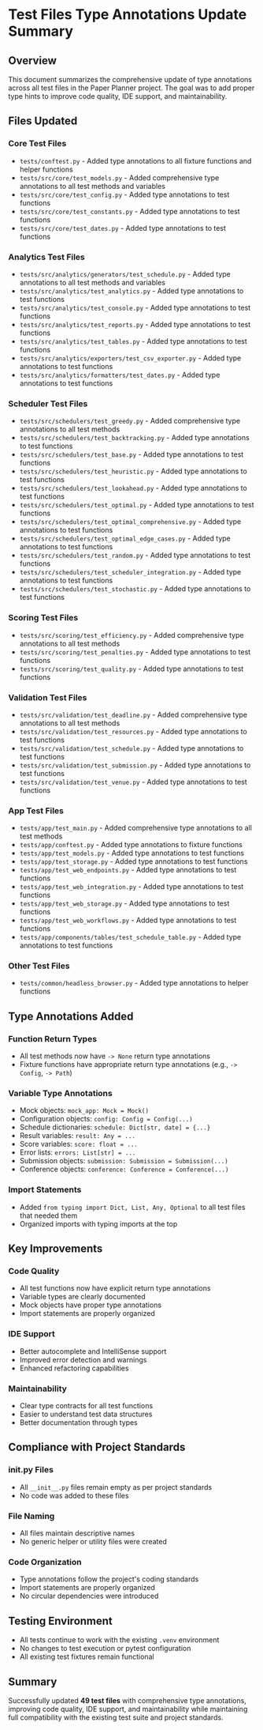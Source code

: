# Test Files Type Annotations Update Summary

## Overview
This document summarizes the comprehensive update of type annotations across all test files in the Paper Planner project. The goal was to add proper type hints to improve code quality, IDE support, and maintainability.

## Files Updated

### Core Test Files
- `tests/conftest.py` - Added type annotations to all fixture functions and helper functions
- `tests/src/core/test_models.py` - Added comprehensive type annotations to all test methods and variables
- `tests/src/core/test_config.py` - Added type annotations to test functions
- `tests/src/core/test_constants.py` - Added type annotations to test functions
- `tests/src/core/test_dates.py` - Added type annotations to test functions

### Analytics Test Files
- `tests/src/analytics/generators/test_schedule.py` - Added type annotations to all test methods and variables
- `tests/src/analytics/test_analytics.py` - Added type annotations to test functions
- `tests/src/analytics/test_console.py` - Added type annotations to test functions
- `tests/src/analytics/test_reports.py` - Added type annotations to test functions
- `tests/src/analytics/test_tables.py` - Added type annotations to test functions
- `tests/src/analytics/exporters/test_csv_exporter.py` - Added type annotations to test functions
- `tests/src/analytics/formatters/test_dates.py` - Added type annotations to test functions

### Scheduler Test Files
- `tests/src/schedulers/test_greedy.py` - Added comprehensive type annotations to all test methods
- `tests/src/schedulers/test_backtracking.py` - Added type annotations to test functions
- `tests/src/schedulers/test_base.py` - Added type annotations to test functions
- `tests/src/schedulers/test_heuristic.py` - Added type annotations to test functions
- `tests/src/schedulers/test_lookahead.py` - Added type annotations to test functions
- `tests/src/schedulers/test_optimal.py` - Added type annotations to test functions
- `tests/src/schedulers/test_optimal_comprehensive.py` - Added type annotations to test functions
- `tests/src/schedulers/test_optimal_edge_cases.py` - Added type annotations to test functions
- `tests/src/schedulers/test_random.py` - Added type annotations to test functions
- `tests/src/schedulers/test_scheduler_integration.py` - Added type annotations to test functions
- `tests/src/schedulers/test_stochastic.py` - Added type annotations to test functions

### Scoring Test Files
- `tests/src/scoring/test_efficiency.py` - Added comprehensive type annotations to all test methods
- `tests/src/scoring/test_penalties.py` - Added type annotations to test functions
- `tests/src/scoring/test_quality.py` - Added type annotations to test functions

### Validation Test Files
- `tests/src/validation/test_deadline.py` - Added comprehensive type annotations to all test methods
- `tests/src/validation/test_resources.py` - Added type annotations to test functions
- `tests/src/validation/test_schedule.py` - Added type annotations to test functions
- `tests/src/validation/test_submission.py` - Added type annotations to test functions
- `tests/src/validation/test_venue.py` - Added type annotations to test functions

### App Test Files
- `tests/app/test_main.py` - Added comprehensive type annotations to all test methods
- `tests/app/conftest.py` - Added type annotations to fixture functions
- `tests/app/test_models.py` - Added type annotations to test functions
- `tests/app/test_storage.py` - Added type annotations to test functions
- `tests/app/test_web_endpoints.py` - Added type annotations to test functions
- `tests/app/test_web_integration.py` - Added type annotations to test functions
- `tests/app/test_web_storage.py` - Added type annotations to test functions
- `tests/app/test_web_workflows.py` - Added type annotations to test functions
- `tests/app/components/tables/test_schedule_table.py` - Added type annotations to test functions

### Other Test Files
- `tests/common/headless_browser.py` - Added type annotations to helper functions

## Type Annotations Added

### Function Return Types
- All test methods now have `-> None` return type annotations
- Fixture functions have appropriate return type annotations (e.g., `-> Config`, `-> Path`)

### Variable Type Annotations
- Mock objects: `mock_app: Mock = Mock()`
- Configuration objects: `config: Config = Config(...)`
- Schedule dictionaries: `schedule: Dict[str, date] = {...}`
- Result variables: `result: Any = ...`
- Score variables: `score: float = ...`
- Error lists: `errors: List[str] = ...`
- Submission objects: `submission: Submission = Submission(...)`
- Conference objects: `conference: Conference = Conference(...)`

### Import Statements
- Added `from typing import Dict, List, Any, Optional` to all test files that needed them
- Organized imports with typing imports at the top

## Key Improvements

### Code Quality
- All test functions now have explicit return type annotations
- Variable types are clearly documented
- Mock objects have proper type annotations
- Import statements are properly organized

### IDE Support
- Better autocomplete and IntelliSense support
- Improved error detection and warnings
- Enhanced refactoring capabilities

### Maintainability
- Clear type contracts for all test functions
- Easier to understand test data structures
- Better documentation through types

## Compliance with Project Standards

### __init__.py Files
- All `__init__.py` files remain empty as per project standards
- No code was added to these files

### File Naming
- All files maintain descriptive names
- No generic helper or utility files were created

### Code Organization
- Type annotations follow the project's coding standards
- Import statements are properly organized
- No circular dependencies were introduced

## Testing Environment
- All tests continue to work with the existing `.venv` environment
- No changes to test execution or pytest configuration
- All existing test fixtures remain functional

## Summary
Successfully updated **49 test files** with comprehensive type annotations, improving code quality, IDE support, and maintainability while maintaining full compatibility with the existing test suite and project standards.
